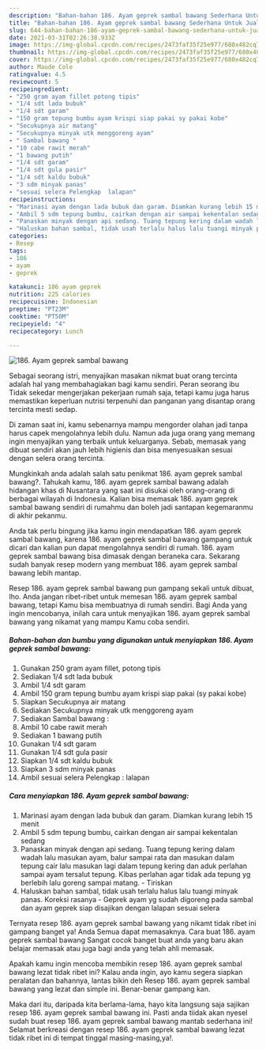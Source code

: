 ```yaml
---
description: "Bahan-bahan 186. Ayam geprek sambal bawang Sederhana Untuk Jualan"
title: "Bahan-bahan 186. Ayam geprek sambal bawang Sederhana Untuk Jualan"
slug: 644-bahan-bahan-186-ayam-geprek-sambal-bawang-sederhana-untuk-jualan
date: 2021-03-31T02:26:38.933Z
image: https://img-global.cpcdn.com/recipes/2473faf35f25e977/680x482cq70/186-ayam-geprek-sambal-bawang-foto-resep-utama.jpg
thumbnail: https://img-global.cpcdn.com/recipes/2473faf35f25e977/680x482cq70/186-ayam-geprek-sambal-bawang-foto-resep-utama.jpg
cover: https://img-global.cpcdn.com/recipes/2473faf35f25e977/680x482cq70/186-ayam-geprek-sambal-bawang-foto-resep-utama.jpg
author: Maude Cole
ratingvalue: 4.5
reviewcount: 5
recipeingredient:
- "250 gram ayam fillet potong tipis"
- "1/4 sdt lada bubuk"
- "1/4 sdt garam"
- "150 gram tepung bumbu ayam krispi siap pakai sy pakai kobe"
- "Secukupnya air matang"
- "Secukupnya minyak utk menggoreng ayam"
- " Sambal bawang "
- "10 cabe rawit merah"
- "1 bawang putih"
- "1/4 sdt garam"
- "1/4 sdt gula pasir"
- "1/4 sdt kaldu bubuk"
- "3 sdm minyak panas"
- "sesuai selera Pelengkap  lalapan"
recipeinstructions:
- "Marinasi ayam dengan lada bubuk dan garam. Diamkan kurang lebih 15 menit"
- "Ambil 5 sdm tepung bumbu, cairkan dengan air sampai kekentalan sedang"
- "Panaskan minyak dengan api sedang. Tuang tepung kering dalam wadah lalu masukan ayam, balur sampai rata dan masukan dalam tepung cair lalu masukan lagi dalam tepung kering dan aduk perlahan sampai ayam tersalut tepung. Kibas perlahan agar tidak ada tepung yg berlebih lalu goreng sampai matang. Tiriskan"
- "Haluskan bahan sambal, tidak usah terlalu halus lalu tuangi minyak panas. Koreksi rasanya Geprek ayam yg sudah digoreng pada sambal dan ayam geprek siap disajikan dengan lalapan sesuai selera"
categories:
- Resep
tags:
- 186
- ayam
- geprek

katakunci: 186 ayam geprek 
nutrition: 225 calories
recipecuisine: Indonesian
preptime: "PT23M"
cooktime: "PT50M"
recipeyield: "4"
recipecategory: Lunch

---
```



![186. Ayam geprek sambal bawang](https://img-global.cpcdn.com/recipes/2473faf35f25e977/680x482cq70/186-ayam-geprek-sambal-bawang-foto-resep-utama.jpg)

Sebagai seorang istri, menyajikan masakan nikmat buat orang tercinta adalah hal yang membahagiakan bagi kamu sendiri. Peran seorang ibu Tidak sekedar mengerjakan pekerjaan rumah saja, tetapi kamu juga harus memastikan keperluan nutrisi terpenuhi dan panganan yang disantap orang tercinta mesti sedap.

Di zaman  saat ini, kamu sebenarnya mampu mengorder olahan jadi tanpa harus capek mengolahnya lebih dulu. Namun ada juga orang yang memang ingin menyajikan yang terbaik untuk keluarganya. Sebab, memasak yang dibuat sendiri akan jauh lebih higienis dan bisa menyesuaikan sesuai dengan selera orang tercinta. 



Mungkinkah anda adalah salah satu penikmat 186. ayam geprek sambal bawang?. Tahukah kamu, 186. ayam geprek sambal bawang adalah hidangan khas di Nusantara yang saat ini disukai oleh orang-orang di berbagai wilayah di Indonesia. Kalian bisa memasak 186. ayam geprek sambal bawang sendiri di rumahmu dan boleh jadi santapan kegemaranmu di akhir pekanmu.

Anda tak perlu bingung jika kamu ingin mendapatkan 186. ayam geprek sambal bawang, karena 186. ayam geprek sambal bawang gampang untuk dicari dan kalian pun dapat mengolahnya sendiri di rumah. 186. ayam geprek sambal bawang bisa dimasak dengan beraneka cara. Sekarang sudah banyak resep modern yang membuat 186. ayam geprek sambal bawang lebih mantap.

Resep 186. ayam geprek sambal bawang pun gampang sekali untuk dibuat, lho. Anda jangan ribet-ribet untuk memesan 186. ayam geprek sambal bawang, tetapi Kamu bisa membuatnya di rumah sendiri. Bagi Anda yang ingin mencobanya, inilah cara untuk menyajikan 186. ayam geprek sambal bawang yang nikamat yang mampu Kamu coba sendiri.

<!--inarticleads1-->

##### Bahan-bahan dan bumbu yang digunakan untuk menyiapkan 186. Ayam geprek sambal bawang:

1. Gunakan 250 gram ayam fillet, potong tipis
1. Sediakan 1/4 sdt lada bubuk
1. Ambil 1/4 sdt garam
1. Ambil 150 gram tepung bumbu ayam krispi siap pakai (sy pakai kobe)
1. Siapkan Secukupnya air matang
1. Sediakan Secukupnya minyak utk menggoreng ayam
1. Sediakan  Sambal bawang :
1. Ambil 10 cabe rawit merah
1. Sediakan 1 bawang putih
1. Gunakan 1/4 sdt garam
1. Gunakan 1/4 sdt gula pasir
1. Siapkan 1/4 sdt kaldu bubuk
1. Siapkan 3 sdm minyak panas
1. Ambil sesuai selera Pelengkap : lalapan




<!--inarticleads2-->

##### Cara menyiapkan 186. Ayam geprek sambal bawang:

1. Marinasi ayam dengan lada bubuk dan garam. Diamkan kurang lebih 15 menit
1. Ambil 5 sdm tepung bumbu, cairkan dengan air sampai kekentalan sedang
1. Panaskan minyak dengan api sedang. Tuang tepung kering dalam wadah lalu masukan ayam, balur sampai rata dan masukan dalam tepung cair lalu masukan lagi dalam tepung kering dan aduk perlahan sampai ayam tersalut tepung. Kibas perlahan agar tidak ada tepung yg berlebih lalu goreng sampai matang. - Tiriskan
1. Haluskan bahan sambal, tidak usah terlalu halus lalu tuangi minyak panas. Koreksi rasanya - Geprek ayam yg sudah digoreng pada sambal dan ayam geprek siap disajikan dengan lalapan sesuai selera




Ternyata resep 186. ayam geprek sambal bawang yang nikamt tidak ribet ini gampang banget ya! Anda Semua dapat memasaknya. Cara buat 186. ayam geprek sambal bawang Sangat cocok banget buat anda yang baru akan belajar memasak atau juga bagi anda yang telah ahli memasak.

Apakah kamu ingin mencoba membikin resep 186. ayam geprek sambal bawang lezat tidak ribet ini? Kalau anda ingin, ayo kamu segera siapkan peralatan dan bahannya, lantas bikin deh Resep 186. ayam geprek sambal bawang yang lezat dan simple ini. Benar-benar gampang kan. 

Maka dari itu, daripada kita berlama-lama, hayo kita langsung saja sajikan resep 186. ayam geprek sambal bawang ini. Pasti anda tiidak akan nyesel sudah buat resep 186. ayam geprek sambal bawang mantab sederhana ini! Selamat berkreasi dengan resep 186. ayam geprek sambal bawang lezat tidak ribet ini di tempat tinggal masing-masing,ya!.

